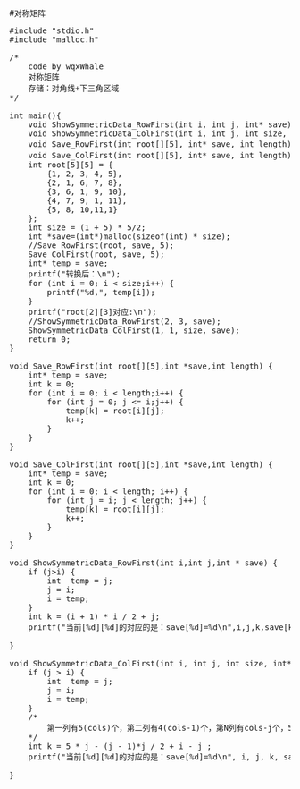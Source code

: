 #对称矩阵

<pre>
#include "stdio.h"
#include "malloc.h"

/*
	code by wqxWhale
	对称矩阵
	存储：对角线+下三角区域
*/

int main(){
	void ShowSymmetricData_RowFirst(int i, int j, int* save);
	void ShowSymmetricData_ColFirst(int i, int j, int size, int* save);
	void Save_RowFirst(int root[][5], int* save, int length);//按行优先
	void Save_ColFirst(int root[][5], int* save, int length);//按列优先
	int root[5][5] = {
		{1, 2, 3, 4, 5},
		{2, 1, 6, 7, 8},
		{3, 6, 1, 9, 10},
		{4, 7, 9, 1, 11},
		{5, 8, 10,11,1}
	};
	int size = (1 + 5) * 5/2; 
	int *save=(int*)malloc(sizeof(int) * size);
	//Save_RowFirst(root, save, 5);
	Save_ColFirst(root, save, 5);
	int* temp = save;
	printf("转换后：\n");
	for (int i = 0; i < size;i++) {
		printf("%d,", temp[i]);
	}
	printf("root[2][3]对应:\n");
	//ShowSymmetricData_RowFirst(2, 3, save);
	ShowSymmetricData_ColFirst(1, 1, size, save);
    return 0;
}

void Save_RowFirst(int root[][5],int *save,int length) {
	int* temp = save;
	int k = 0;
	for (int i = 0; i < length;i++) {
		for (int j = 0; j <= i;j++) {
			temp[k] = root[i][j];
			k++;
		}
	}
}

void Save_ColFirst(int root[][5],int *save,int length) {
	int* temp = save;
	int k = 0;
	for (int i = 0; i < length; i++) {
		for (int j = i; j < length; j++) {
			temp[k] = root[i][j];
			k++;
		}
	}
}

void ShowSymmetricData_RowFirst(int i,int j,int * save) {
	if (j>i) {
		int  temp = j;
		j = i;
		i = temp;
	}
	int k = (i + 1) * i / 2 + j;
	printf("当前[%d][%d]的对应的是：save[%d]=%d\n",i,j,k,save[k]);

}

void ShowSymmetricData_ColFirst(int i, int j, int size, int* save) {
	if (j > i) {
		int  temp = j;
		j = i;
		i = temp;
	}
	/*
		第一列有5(cols)个，第二列有4(cols-1)个，第N列有cols-j个，5*j-(j-1)j/2+i-j
	*/
	int k = 5 * j - (j - 1)*j / 2 + i - j ;
	printf("当前[%d][%d]的对应的是：save[%d]=%d\n", i, j, k, save[k]);

}
</pre>